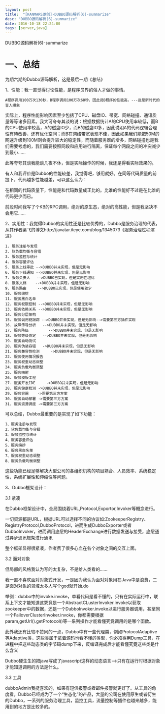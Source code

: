 ```yaml
---
layout: post
title:  "[KANMARS原创]-DUBBO源码解析(6)-summarize"
desc: "DUBBO源码解析(6)-summarize"
date: 2016-10-18 22:24:00
tags: [server,java]
---
```

DUBBO源码解析(6)-summarize

# 一、总结 #

为期六期的Dubbo源码解析，这是最后一期《总结》

1、性能：我一直觉得讨论性能，是程序员界的俗人才做的事情。

	A程序调用100万次130秒，B程序调用100万次68秒，因此说B程序的性能高。---这是新时代的盲人摸象

实际上，程序性能影响因素至少包括了CPU、磁盘IO、带宽、网络碰撞、通讯质量等等诸多因素。我大可夸夸其谈的说：根据数据统计A的CPU使用率较低，而B的CPU使用率较高，A的磁盘IO少，而B的磁盘IO多，因此说明A的代码逻辑合理性有待改善，还有优化空间；而B在网络带宽表现不佳，因此如果我们能把50M的网速升级到100M则会提升较大的稳定性，而随着服务器的增多，网络碰撞也是我们需要考虑的，我们需要按照网段和应用进行隔离，保证每个网段之间的冲突减少到最小......

此等夸夸其谈我能谈几夜不休，但是实际操作的时候，我还是得看实际效果的。

有人和我评价是Dubbo的性能较差，我觉得吧，够用就好。在同等代码质量的前提下，代码越多性能越差，可以这么认为：

在相同的代码质量下，性能是和代码数量成正比的。比谁的性能好不过是在比谁的代码更少而已。

前段时间我写了个KB的RPC调用，绝对的原生态，绝对的高性能，但是我坚决不会用它......

2、实用性：我觉得Dubbo的实用性还是比较优秀的，Dubbo是服务治理的代表，从其作者梁飞的博文http://javatar.iteye.com/blog/1345073《服务治理过程演进》


	1. 服务注册与发现 
	2. 软负载均衡与容错 
	3. 服务监控与统计 
	4. 服务容量评估 
	5. 服务上线审批 -->DUBBO并未实现，但是无影响
	6. 服务下线通知 -->DUBBO并未实现，但是无影响 
	7. 服务负责人   -->DUBBO已实现，但是实用性堪忧
	8. 服务文档    -->DUBBO并未实现，但是无影响 
	9. 服务路由     -->DUBBO已实现，但是使用较少
	10. 服务编排    
	11. 服务黑白名单 
	12. 服务权限控制 -->DUBBO并未实现，但是无影响
	13. 服务依赖关系 -->DUBBO并未实现，但是无影响
	14. 服务分层架构 
	15. 服务调用链跟踪 -->DUBBO并未实现，但是无影响-->需要第三方插件实现
	16. 故障传导分析   -->DUBBO并未实现，但是无影响
	17. 服务降级		 -->DUBBO并未实现，但是无影响
	18. 服务等级协定   -->DUBBO并未实现，但是无影响
	19. 服务自动测试   
	20. 服务伪装容错	 ->DUBBO并未实现，但是无影响
	21. 服务兼容性检测 	->DUBBO并未实现，但是无影响
	22. 服务使用情况报告 
	23. 服务权重动态调整 
	24. 服务负载均衡调整 
	25. 服务映射 
	26. 服务模板工程 
	27. 服务开发IDE 	->DUBBO并未实现，但是无影响
	28. 服务健康检测 ->DUBBO并未实现，但是无影响
	29. 服务容器 	->需要第三方方案
	30. 服务自动部署 ->需要第三方方案
	31. 服务资源调度 ->需要第三方方案

可以总结，Dubbo最重要的是实现了如下功能：

	1、服务注册与发现
	2、软负载均衡与容错
	3、服务监控与统计 
	4、服务容量评估
	5、服务编排
	6、服务黑白名单
	7、服务权重动态调整
	8、服务负载均衡调整

这些功能已经足够解决大型公司的各组织机构的项目耦合、人员效率、系统稳定性，系统扩展性和伸缩性等问题。

3、Dubbo框架设计：

3.1 紧凑

在Dubbo框架设计中，全局围绕着URL,Protocol,Exportor,Invoker等概念进行。

一切资源都是URL，根据URL可以选择不同的协议如:ZookeeperRegistry、RegistryProtocol,DubboProtocol，进而生成DubboExporter或者DubboInvoker，进而调用底层的HeaderExchange进行数据发送与接受，底层通过异步通讯框架进行通讯

整个框架显得很紧凑，作者费了很多心血在各个对象之间的交互上面。

3.2 面对对象

但局部的风格我认为写的太复杂，不是给人类看的......

我一直不喜欢面对对象式开发，一是因为我认为面对对象用在Java中是浪费，二是面对对象的领域太多人写个god就开始.do

举例：dubbo中的invoke.invoke，单看代码是看不懂的，只有在实际运行中，联系上下文才能知道这究竟是一个AbstractCLusterInvoker.invoke以获取zookeeper中的数据，还是一个DubboInvoker.invoke以进行服务器调用，甚至同一个FailoverClusterInvoker.invoke，你都需要根据param,getUrl().getProtocol()等一系列操作才能看懂究竟调用的是哪个函数。


此外我还有比较不赞同的一点，Dubbo中有一些代理类，例如ProtocolAdaptive等Adaptive类，这些类属于拿着源码也看不懂的类型，你必须得用Dump工具，在进程中把这些动态类的字节码dump下来，反编译完成后才能看懂究竟这些类是什么含义


Dubbo硬生生的把java写成了javascript这样的动态语言-->只有在运行时根据对象才能知道调用的方法是什么。

3.3 工具

dubboAdmin我挺喜欢的，如果有短信报警或者邮件报警就更好了。从工具的角度看，Dubbo已经成为了一个“生态化”的产品，大量的公司在使用原生或者衍生的Dubbo，一系列的服务治理工具，监控工具，流量控制等插件也越来越多，能用到的地方是比较多的。




